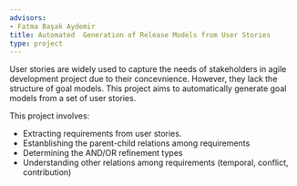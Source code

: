 ```yaml
---
advisors:
- Fatma Başak Aydemir
title: Automated  Generation of Release Models from User Stories
type: project
---
```


User stories are widely used to capture the needs of stakeholders in agile development project due to their concevnience. However, they lack the structure of goal models. This project aims to automatically generate goal models from a set of user stories.


This project involves:


* Extracting requirements from user stories.
* Estanblishing the parent-child relations among requirements
* Determining the AND/OR refinement types
* Understanding other relations among requirements (temporal, conflict, contribution)
